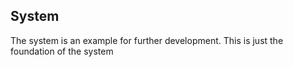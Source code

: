 ## System
The system is an example for further development. 
This is just the foundation of the system
